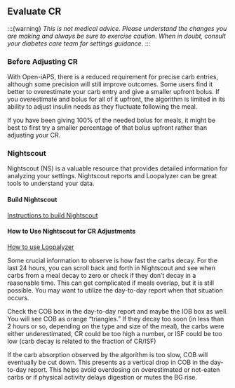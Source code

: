 ## Evaluate CR

:::{warning}
<i>This is not medical advice. Please understand the changes you are making and always be sure to exercise caution. When in doubt, consult your diabetes care team for settings guidance.</i>
:::

### Before Adjusting CR

With Open-iAPS, there is a reduced requirement for precise carb entries, although some precision will still improve outcomes. Some users find it better to overestimate your carb entry and give a  smaller upfront bolus. If you overestimate and bolus for all of it upfront, the algorithm is limited in its ability to adjust insulin needs as they fluctuate following the meal.

If you have been giving 100% of the needed bolus for meals, it might be best to first try a smaller percentage of that bolus upfront rather than adjusting your CR.

### Nightscout

Nightscout (NS) is a valuable resource that provides detailed information for analyzing your settings. Nightscout reports and Loopalyzer can be great tools to understand your data.

#### Build Nightscout
[Instructions to build Nightscout](https://nightscout.github.io/nightscout/new_user/)

#### How to Use Nightscout for CR Adjustments
[How to use Loopalyzer](https://nightscout.github.io/nightscout/reports/#loopalyzer)

Some crucial information to observe is how fast the carbs decay. For the last 24 hours, you can scroll back and forth in Nightscout and see when carbs from a meal decay to zero or check if they don’t decay in a reasonable time. This can get complicated if meals overlap, but it is still possible. You may want to utilize the day-to-day report when that situation occurs.

Check the COB box in the day-to-day report and maybe the IOB box as well. You will see COB as orange “triangles.” If they decay too soon (in less than 2 hours or so, depending on the type and size of the meal), the carbs were either underestimated, CR could be too high a number, or ISF could be too low (carb decay is related to the fraction of CR/ISF)

If the carb absorption observed by the algorithm is too slow, COB will eventually be cut down. This presents as a vertical drop in COB in the day-to-day report. This helps avoid overdosing on overestimated or not-eaten carbs or if physical activity delays digestion or mutes the BG rise.
